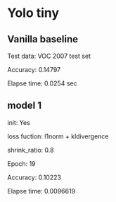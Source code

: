 # Yolo tiny

## Vanilla baseline
Test data: VOC 2007 test set

Accuracy: 0.14797

Elapse time: 0.0254 sec


## model 1

  init: Yes

  loss fuction: l1norm + kldivergence

  shrink_ratio: 0.8

  Epoch: 19

  Accuracy: 0.10223

  Elapse time: 0.0096619





